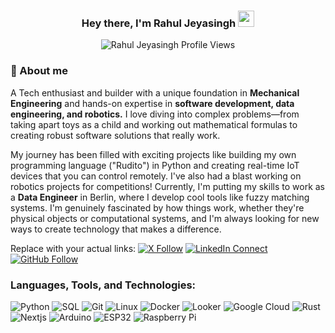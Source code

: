 <h3 align="center">Hey there, I'm Rahul Jeyasingh <img src="https://media.giphy.com/media/hvRJCLFzcasrR4ia7z/giphy.gif" width="26"></h3>

<p align="center">
<img src="https://komarev.com/ghpvc/?username=rahuljeyasingh&label=Profile%20views&color=0e75b6&style=flat" alt="Rahul Jeyasingh Profile Views" />
</p>

### 📖 About me

A Tech enthusiast and builder with a unique foundation in **Mechanical Engineering** and hands-on expertise in **software development, data engineering, and robotics.** I love diving into complex problems—from taking apart toys as a child and working out mathematical formulas to creating robust software solutions that really work.

My journey has been filled with exciting projects like building my own programming language ("Rudito") in Python and creating real-time IoT devices that you can control remotely. I've also had a blast working on robotics projects for competitions! Currently, I'm putting my skills to work as a **Data Engineer** in Berlin, where I develop cool tools like fuzzy matching systems. I'm genuinely fascinated by how things work, whether they're physical objects or computational systems, and I'm always looking for new ways to create technology that makes a difference.

Replace with your actual links:
[![X Follow](https://img.shields.io/badge/-Follow-black?logo=x)](https://x.com/rahultesla_)
[![LinkedIn Connect](https://custom-icon-badges.demolab.com/badge/-Connect-black?logo=linkedin-white)](https://www.linkedin.com/in/rahuljeyasingh)
[![GitHub Follow](https://img.shields.io/github/followers/rahuljeyasingh?label=Follow&style=social)](https://github.com/rahuljeyasingh)


### Languages, Tools, and Technologies:

![Python](https://img.shields.io/badge/-Python-000000?logo=python&logoColor=yellow)
![SQL](https://img.shields.io/badge/-SQL-000000?logo=sqlite&logoColor=003B57) <!-- Assuming for Data Engineering -->
![Git](https://img.shields.io/badge/-Git-000000?logo=git&logoColor=F05032)
![Linux](https://img.shields.io/badge/-Linux-000000?logo=linux&logoColor=FCC624)
![Docker](https://img.shields.io/badge/-Docker-000000?logo=docker&logoColor=2496ED)
![Looker](https://img.shields.io/badge/-Looker-000000?logo=looker&logoColor=blue)
![Google Cloud](https://img.shields.io/badge/-Google%20Cloud-000000?logo=googlecloud&logoColor=blue)
![Rust](https://img.shields.io/badge/-Rust-000000?logo=rust&logoColor=red)
![Nextjs](https://img.shields.io/badge/-Nextjs-000000?logo=nextdotjs&logoColor=white)
![Arduino](https://img.shields.io/badge/-Arduino-000000?logo=arduino&logoColor=00979D)
![ESP32](https://img.shields.io/badge/-ESP32-000000?logo=espressif&logoColor=E7352C)
![Raspberry Pi](https://img.shields.io/badge/-Raspberry%20Pi-000000?logo=raspberrypi&logoColor=A22846)




<!-- Add any other specific data engineering tools/frameworks you use, e.g., Pandas, NumPy, Spark if applicable -->
<!-- Consider adding 'Mechanical Engineering' or 'Robotics' as a conceptual badge if you like, though these are usually for specific tools/languages -->
